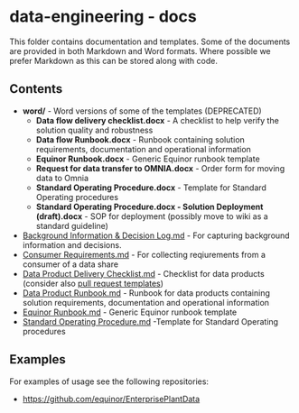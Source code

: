 # data-engineering - docs

This folder contains documentation and templates. Some of the documents are provided in both Markdown and Word formats. Where possible we prefer Markdown as this can be stored along with code.

## Contents

* **word/** - Word versions of some of the templates (DEPRECATED)
  * **Data flow delivery checklist.docx** - A checklist to help verify the solution quality and robustness
  * **Data flow Runbook.docx** - Runbook containing solution requirements, documentation and operational information
  * **Equinor Runbook.docx** - Generic Equinor runbook template
  * **Request for data transfer to OMNIA.docx** - Order form for moving data to Omnia
  * **Standard Operating Procedure.docx** - Template for Standard Operating procedures
  * **Standard Operating Procedure.docx - Solution Deployment (draft).docx** - SOP for deployment (possibly move to wiki as a standard guideline)
* [Background Information & Decision Log.md](Background%20Information%20%26%20Decision%20Log.md) - For capturing background information and decisions.
* [Consumer Requirements.md](Consumer%20Requirements.md) - For collecting reqiurements from a consumer of a data share
* [Data Product Delivery Checklist.md](Data%20Product%20Delivery%20Checklist.md) - Checklist for data products (consider also [pull request templates](https://github.com/equinor/data-engineering/tree/master/.github))
* [Data Product Runbook.md](Data%20Product%20Runbook.md) - Runbook for data products containing solution requirements, documentation and operational information
* [Equinor Runbook.md](Equinor%20Runbook.md) - Generic Equinor runbook template
* [Standard Operating Procedure.md](Standard%20Operating%20Procedure.md) -Template for Standard Operating procedures

## Examples

For examples of usage see the following repositories:

* https://github.com/equinor/EnterprisePlantData
